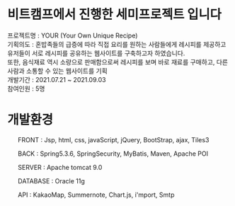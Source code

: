 # 비트캠프에서 진행한 세미프로젝트 입니다
프로젝트명 : YOUR (Your Own Unique Recipe)
<br>
기획의도 : 혼밥족들의 급증에 따라 직접 요리를 원하는 사람들에게 레시피를 제공하고 유저들이 서로 레시피를 공유하는  웹사이트를 구축하고자 하였습니다. 
<br>
또한, 음식재료 역시 소량으로 판매함으로써 레시피를 보며 바로 재료를 구매하고, 다른 사람과 소통할 수 있는 웹사이트를 기획
<br>
개발기간 : 2021.07.21 ~ 2021.09.03
<br>
참여인원 : 5명

# 개발환경
<ul>FRONT : Jsp, html, css, javaScript, jQuery, BootStrap, ajax, Tiles3 </ul>
<ul>BACK : Spring5.3.6, SpringSecurity, MyBatis, Maven, Apache POI </ul>
<ul>SERVER : Apache tomcat 9.0</ul>
<ul>DATABASE : Oracle 11g</ul>
<ul>API : KakaoMap, Summernote, Chart.js, i'mport, Smtp</ul>
